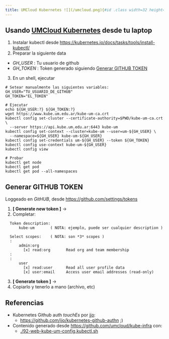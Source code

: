 ```yaml
---
title: UMCloud Kubernetes ![](/umcloud.png){#id .class width=32 height=32}
---
```


## Usando [UMCloud Kubernetes](#) desde tu laptop
1. Instalar kubectl desde <https://kubernetes.io/docs/tasks/tools/install-kubectl/>
2. Preparar la siguiente data
  - _GH\_USER_ : Tu usuario de github
  - _GH\_TOKEN_ : Token generado siguiendo [Generar GITHUB TOKEN](#generar-github-token)
3. En un shell, ejecutar

```
# Setear manualmente las siguientes variables:
GH_USER="TU_USUARIO_DE_GITHUB"
GH_TOKEN="EL_TOKEN"

# Ejecutar
echo ${GH_USER:?} ${GH_TOKEN:?}
wget https://www.kube.um.edu.ar/kube-um-ca.crt
kubectl config set-cluster --certificate-authority=$PWD/kube-um-ca.crt \
  --server https://api.kube.um.edu.ar:6443 kube-um
kubectl config set-context --cluster=kube-um --user=um-${GH_USER} \
  --namespace=${GH_USER} kube-um-${GH_USER}
kubectl config set-credentials um-${GH_USER} --token ${GH_TOKEN}
kubectl config use-context kube-um-${GH_USER}
kubectl config view

# Probar
kubectl get node
kubectl get pod
kubectl get pod --all-namespaces
```

## Generar GITHUB TOKEN

Loggeado en _GitHUB_, desde <https://github.com/settings/tokens>

1. **[ Generate new token ]** ->
2. Completar:

```
  Token description:
      kube-um       ( NOTA: ejemplo, puede ser cualquier description )

  Select scopes:    ( NOTA: son *3* scopes )
  :
      admin:org
        [x] read:org       Read org and team membership
  :
  :
      user
        [x] read:user      Read all user profile data
        [x] user:email     Access user email addresses (read-only)
```
3. **[ Generate token ]** ->
4. Copiarlo y tenerlo a mano (archivo, etc)

## Referencias

* Kubernetes Github auth _touchEs_ por [jjo](https://twitter.com/xjjo):
    - <https://github.com/jjo/kubernetes-github-authn> ;)
* Contenido generado desde <https://github.com/umcloud/kube-infra> con:
    - [./92-web-kube-um-config.kubectl.sh](https://github.com/umcloud/kube-infra/blob/master/92-web-kube-um-config.kubectl.sh)
